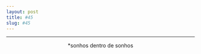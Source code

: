 ```yaml
---
layout: post
title: #45
slug: #45
---
```

---
<p class="description" style="text-align: center;">
*sonhos dentro de sonhos

